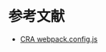 # 参考文献

- [CRA webpack.config.js](https://github.com/facebook/create-react-app/blob/main/packages/react-scripts/config/webpack.config.js)
